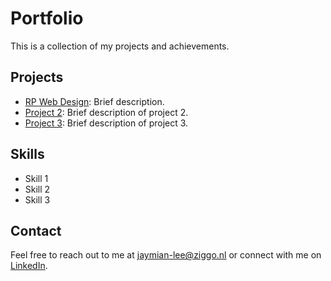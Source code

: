# Portfolio

This is a collection of my projects and achievements.

## Projects

- [RP Web Design](https://www.rpwebdesign.nl): Brief description.
- [Project 2](link-to-project-2): Brief description of project 2.
- [Project 3](link-to-project-3): Brief description of project 3.

## Skills

- Skill 1
- Skill 2
- Skill 3

## Contact

Feel free to reach out to me at [jaymian-lee@ziggo.nl](mailto:jaymian-lee@ziggo.nl) or connect with me on [LinkedIn](https://www.linkedin.com/in/jaymian-lee-reinartz-9b02941b0/).
